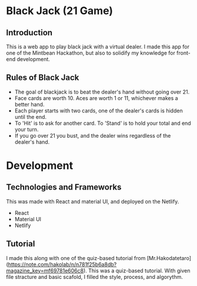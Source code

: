 # Black Jack (21 Game)

## Introduction
This is a web app to play black jack with a virtual dealer. I made this app for one of the Mintbean Hackathon, but also to solidify my knowledge for front-end development. 

## Rules of Black Jack
- The goal of blackjack is to beat the dealer's hand without going over 21.
- Face cards are worth 10. Aces are worth 1 or 11, whichever makes a better hand. 
- Each player starts with two cards, one of the dealer's cards is hidden until the end. 
- To 'Hit' is to ask for another card. To 'Stand' is to hold your total and end your turn. 
- If you go over 21 you bust, and the dealer wins regardless of the dealer's hand.

# Development
## Technologies and Frameworks 
This was made with React and material UI, and deployed on the Netlify. 
* React
* Material UI
* Netlify

## Tutorial
I made this along with one of the quiz-based tutorial from [Mr.Hakodatetaro] (https://note.com/hakolab/n/n781f25b6a8db?magazine_key=mf69781e606c8). 
This was a quiz-based tutorial. With given file stracture and basic scafold, I filled the style, process, and algorythm.